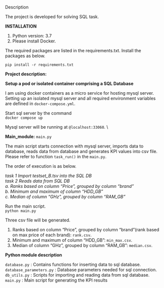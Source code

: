 Description
 
The project is developed for solving SQL task. 


**INSTALLATION**

1. Python version: 3.7 
1. Please install Docker.

The required packages are listed in the requirements.txt. Install the
packages as below.
 
`pip install -r requirements.txt`


**Project description:**

**Setup a pod or isolated container comprising a SQL Database**

I am using docker containers as a micro service for hosting mysql server.\
Setting up an isolated mysql server and all required environment variables
are defined in `docker-compose.yml`. 

Start sql server by the command \
`docker compose up` 

Mysql server will be running at `@localhost:33060`. \

**Main_module:**  `main.py` 

The main script starts connection with mysql server, imports data to
database, reads data from database and generates KPI values into csv file. Please refer to function `task_run()` in the `main.py`.

The order of execution is as below.

*task 1 Import testset_B.tsv into the SQL DB* \
*task 2 Reads data from SQL DB* \
*a. Ranks based on column “Price”, grouped by column “brand”* \
*b. Minimum and maximum of column “HDD_GB”* \
*c. Median of column “GHz”, grouped by column “RAM_GB”* 

Run the main script.\
`python main.py` 

Three csv file will be generated.

1. Ranks based on column “Price”, grouped by column “brand”(rank based on
 max price of each brand): `rank.csv`. 
2. Minimum and maximum of column “HDD_GB”: `min_max.csv`.
3. Median of column “GHz”, grouped by column “RAM_GB”: `median.csv`.


**Python module description**

`database.py` : Contains functions for inserting data to sql database.\
`database_parameters.py` : Database parameters needed for sql connection.\
`db_utils.py` : Scripts for importing and reading data from sql database.\
`main.py` : Main script for generating the KPI results
 







      
      